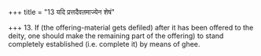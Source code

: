 +++
title = "13 यदि प्रत्तदैवतमाज्येन शेषं"

+++
13. If (the offering-material gets defiled) after it has been offered to the deity, one should make the remaining part of the offering) to stand completely established (i.e. complete it) by means of ghee.
